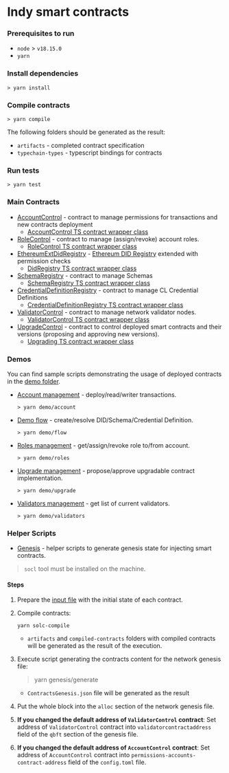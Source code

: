 # Indy smart contracts

### Prerequisites to run

* `node` > `v18.15.0`
* `yarn`

### Install dependencies

```
> yarn install
```

### Compile contracts

```
> yarn compile
```

The following folders should be generated as the result:

* `artifacts` - completed contract specification
* `typechain-types` - typescript bindings for contracts

### Run tests

```
> yarn test
```

### Main Contracts

* [AccountControl](./contracts/auth/AccountControlInterface.sol) - contract to manage permissions for transactions and new contracts deployment
    * [AccountControl TS contract wrapper class](./contracts-ts/AccountControl.ts)
* [RoleControl](./contracts/auth/RoleControlInterface.sol) - contract to manage (assign/revoke) account roles.
    * [RoleControl TS contract wrapper class](./contracts-ts/RoleControl.ts)
* [EthereumExtDidRegistry](./contracts/did/EthereumExtDidRegistry.sol) - [Ethereum DID Registry](https://github.com/uport-project/ethr-did-registry/tree/master) extended with permission checks
    * [DidRegistry TS contract wrapper class](./contracts-ts/EthereumExtDidRegistry.ts)
* [SchemaRegistry](./contracts/cl/SchemaRegistryInterface.sol) - contract to manage Schemas
    * [SchemaRegistry TS contract wrapper class](./contracts-ts/SchemaRegistry.ts)
* [CredentialDefinitionRegistry](./contracts/cl/CredentialDefinitionRegistryInterface.sol) - contract to manage CL Credential Definitions
    * [CredentialDefinitionRegistry TS contract wrapper class](./contracts-ts/CredentialDefinitionRegistry.ts)
* [ValidatorControl](./contracts/network/ValidatorControlInterface.sol) - contract to manage network validator nodes.
    * [ValidatorControl TS contract wrapper class](./contracts-ts/ValidatorControl.ts)
* [UpgradeControl](./contracts/upgrade/UpgradeControlInterface.sol) - contract to control deployed smart contracts and their versions (proposing and approving new versions).
    * [Upgrading TS contract wrapper class](./contracts-ts/UpgradeControl.ts)

### Demos

You can find sample scripts demonstrating the usage of deployed contracts in the [demo folder](./demos).

* [Account management](./demos/account-control.ts) - deploy/read/writer transactions.
    ```
    > yarn demo/account
    ```
* [Demo flow](./demos/flow.ts) - create/resolve DID/Schema/Credential Definition.
    ```
    > yarn demo/flow
    ```
* [Roles management](./demos/role-control.ts) - get/assign/revoke role to/from account.
    ```
    > yarn demo/roles
    ```
* [Upgrade management](./demos/upgrade-control.ts) - propose/approve upgradable contract implementation.
    ```
    > yarn demo/upgrade
    ```
* [Validators management](./demos/validator-control.ts) - get list of current validators.
    ```
    > yarn demo/validators
    ```

### Helper Scripts

* [Genesis](./scripts/genesis) - helper scripts to generate genesis state for injecting smart contracts.

> `socl` tool must be installed on the machine.

#### Steps

1. Prepare the [input file](scripts/genesis/config.ts) with the initial state of each contract.

2. Compile contracts:
   ```
   yarn solc-compile
   ```

   * `artifacts` and `compiled-contracts` folders with compiled contracts will be generated as the result of the execution.

3. Execute script generating the contracts content for the network genesis file:
   > yarn genesis/generate

   * `ContractsGenesis.json` file will be generated as the result

4. Put the whole block into the `alloc` section of the network genesis file.

5. **If you changed the default address of `ValidatorControl` contract**: Set address of `ValidatorControl` contract
   into `validatorcontractaddress` field of the `qbft` section of the genesis file.

6. **If you changed the default address of `AccountControl` contract**: Set address of `AccountControl` contract
   into `permissions-accounts-contract-address` field of the `config.toml`
   file.
